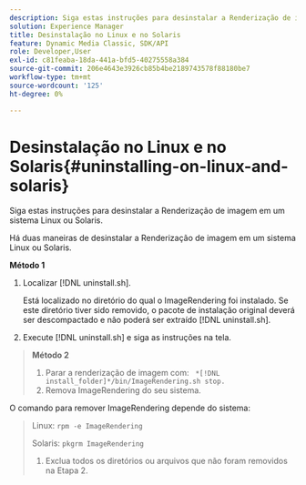 ```yaml
---
description: Siga estas instruções para desinstalar a Renderização de imagem em um sistema Linux ou Solaris.
solution: Experience Manager
title: Desinstalação no Linux e no Solaris
feature: Dynamic Media Classic, SDK/API
role: Developer,User
exl-id: c81feaba-18da-441a-bfd5-40275558a384
source-git-commit: 206e4643e3926cb85b4be2189743578f88180be7
workflow-type: tm+mt
source-wordcount: '125'
ht-degree: 0%

---
```


# Desinstalação no Linux e no Solaris{#uninstalling-on-linux-and-solaris}

Siga estas instruções para desinstalar a Renderização de imagem em um sistema Linux ou Solaris.

Há duas maneiras de desinstalar a Renderização de imagem em um sistema Linux ou Solaris.

**Método 1**

1. Localizar [!DNL uninstall.sh].

   Está localizado no diretório do qual o ImageRendering foi instalado. Se este diretório tiver sido removido, o pacote de instalação original deverá ser descompactado e não poderá ser extraído [!DNL uninstall.sh].
1. Execute [!DNL uninstall.sh] e siga as instruções na tela.

>**Método 2**
>
>1. Parar a renderização de imagem com: ` *[!DNL install_folder]*/bin/ImageRendering.sh stop.`
>1. Remova ImageRendering do seu sistema.

>
>   
O comando para remover ImageRendering depende do sistema:
>
>   Linux: `rpm -e ImageRendering`
>
>   Solaris: `pkgrm ImageRendering`
>
>1. Exclua todos os diretórios ou arquivos que não foram removidos na Etapa 2.

>



